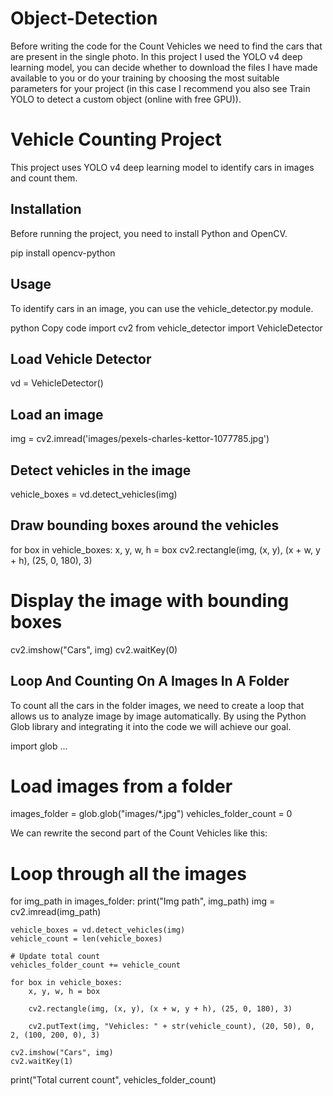 # Object-Detection

Before writing the code for the Count Vehicles we need to find the cars that are present in the single photo. In this project I used the YOLO v4 deep learning model, you can decide whether to download the files I have made available to you or do your training by choosing the most suitable parameters for your project (in this case I recommend you also see Train YOLO to detect a custom object (online with free GPU)).

# Vehicle Counting Project

This project uses YOLO v4 deep learning model to identify cars in images and count them.

## Installation

Before running the project, you need to install Python and OpenCV.

pip install opencv-python

## Usage
To identify cars in an image, you can use the vehicle_detector.py module.

python
Copy code
import cv2
from vehicle_detector import VehicleDetector

## Load Vehicle Detector
vd = VehicleDetector()

## Load an image
img = cv2.imread('images/pexels-charles-kettor-1077785.jpg')

## Detect vehicles in the image
vehicle_boxes = vd.detect_vehicles(img)

## Draw bounding boxes around the vehicles
for box in vehicle_boxes:
    x, y, w, h = box
    cv2.rectangle(img, (x, y), (x + w, y + h), (25, 0, 180), 3)

# Display the image with bounding boxes
cv2.imshow("Cars", img)
cv2.waitKey(0)

##  Loop And Counting On A Images In A Folder
To count all the cars in the folder images, we need to create a loop that allows us to analyze image by image automatically. By using the Python Glob library and integrating it into the code we will achieve our goal.

import glob
...
# Load images from a folder
images_folder = glob.glob("images/*.jpg")
vehicles_folder_count = 0

We can rewrite the second part of the Count Vehicles like this:

# Loop through all the images
for img_path in images_folder:
    print("Img path", img_path)
    img = cv2.imread(img_path)

    vehicle_boxes = vd.detect_vehicles(img)
    vehicle_count = len(vehicle_boxes)

    # Update total count
    vehicles_folder_count += vehicle_count

    for box in vehicle_boxes:
        x, y, w, h = box

        cv2.rectangle(img, (x, y), (x + w, y + h), (25, 0, 180), 3)

        cv2.putText(img, "Vehicles: " + str(vehicle_count), (20, 50), 0, 2, (100, 200, 0), 3)

    cv2.imshow("Cars", img)
    cv2.waitKey(1)

print("Total current count", vehicles_folder_count)
